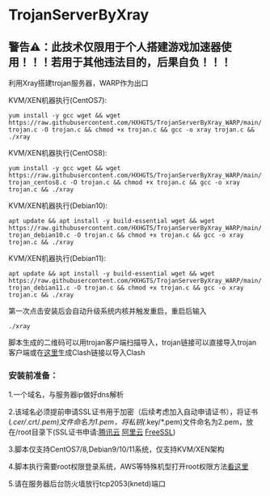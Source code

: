 # TrojanServerByXray

## 警告⚠：此技术仅限用于个人搭建游戏加速器使用！！！若用于其他违法目的，后果自负！！！

利用Xray搭建trojan服务器，WARP作为出口

KVM/XEN机器执行(CentOS7):

`yum install -y gcc wget && wget https://raw.githubusercontent.com/HXHGTS/TrojanServerByXray_WARP/main/trojan.c -O trojan.c && chmod +x trojan.c && gcc -o xray trojan.c && ./xray`

KVM/XEN机器执行(CentOS8):

`yum install -y gcc wget && wget https://raw.githubusercontent.com/HXHGTS/TrojanServerByXray_WARP/main/trojan_centos8.c -O trojan.c && chmod +x trojan.c && gcc -o xray trojan.c && ./xray`

KVM/XEN机器执行(Debian10):

`apt update && apt install -y build-essential wget && wget https://raw.githubusercontent.com/HXHGTS/TrojanServerByXray_WARP/main/trojan_debian10.c -O trojan.c && chmod +x trojan.c && gcc -o xray trojan.c && ./xray`

KVM/XEN机器执行(Debian11):

`apt update && apt install -y build-essential wget && wget https://raw.githubusercontent.com/HXHGTS/TrojanServerByXray_WARP/main/trojan_debian11.c -O trojan.c && chmod +x trojan.c && gcc -o xray trojan.c && ./xray`

第一次点击安装后会自动升级系统内核并触发重启，重启后输入

`./xray`

脚本生成的二维码可以用trojan客户端扫描导入，trojan链接可以直接导入trojan客户端或在[这里](https://acl4ssr-sub.github.io/)生成Clash链接以导入Clash

### 安装前准备：

1.一个域名，与服务器ip做好dns解析

2.该域名必须提前申请SSL证书用于加密（后续考虑加入自动申请证书），将证书(*.cer/*.crt/*.pem)文件命名为1.pem，将私钥(*.key/*.pem)文件命名为2.pem，放在/root目录下(SSL证书申请:[腾讯云](https://console.cloud.tencent.com/ssl) [阿里云](https://common-buy.aliyun.com/?spm=5176.b5912525.0.0.3c07GExwGExwfv&commodityCode=cas) [FreeSSL](https://freessl.cn/))

3.脚本仅支持CentOS7/8,Debian9/10/11系统，仅支持KVM/XEN架构

4.脚本执行需要root权限登录系统，AWS等特殊机型打开root权限方法[看这里](https://hxhgts.github.io/AWSECSRoot/)

5.请在服务器后台防火墙放行tcp2053(knetd)端口
